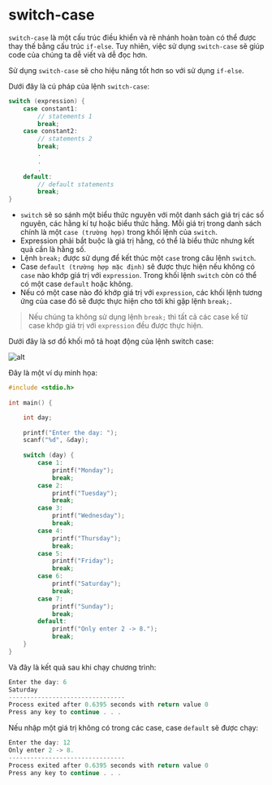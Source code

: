 # switch-case

`switch-case` là một cấu trúc điều khiển và rẽ nhánh hoàn toàn có thể được thay thế bằng cấu trúc `if-else`. Tuy nhiên, việc sử dụng `switch-case` sẽ giúp code của chúng ta dễ viết và dễ đọc hơn.

Sử dụng `switch-case` sẽ cho hiệu năng tốt hơn so với sử dụng `if-else`.

Dưới đây là cú pháp của lệnh `switch-case`:
```c
switch (expression) {
    case constant1:
        // statements 1
        break;
    case constant2:
        // statements 2
        break;
        .
        .
        .
    default:
        // default statements
        break;
}
```

- `switch` sẽ so sánh một biểu thức nguyên với một danh sách giá trị các số nguyên, các hằng kí tự hoặc biểu thức hằng. Mỗi giá trị trong danh sách chính là một `case (trường hợp)` trong khối lệnh của `switch`. 
- Expression phải bắt buộc là giá trị hằng, có thể là biểu thức nhưng kết quả cần là hằng số.
- Lệnh `break;` được sử dụng để kết thúc một `case` trong câu lệnh `switch`.
- Case `default (trường hợp mặc định)` sẽ được thực hiện nếu không có `case` nào khớp giá trị với `expression`. Trong khối lệnh `switch` còn có thể có một case `default` hoặc không.
- Nếu có một case nào đó khớp giá trị với `expression`, các khối lệnh tương ứng của case đó sẽ được thực hiện cho tới khi gặp lệnh `break;`. 

> Nếu chúng ta không sử dụng lệnh `break;` thì tất cả các case kể từ case khớp giá trị với `expression` đều được thực hiện.

Dưới đây là sơ đồ khối mô tả hoạt động của lệnh switch case:

![alt](https://github.com/AnestLearning/Course-C-Fundamentals/blob/master/Images/lenh-switch-case-trong-c.jpg)

Đây là một ví dụ minh họa:

```c
#include <stdio.h>
 
int main() {

    int day;
    
    printf("Enter the day: ");
    scanf("%d", &day);
 
    switch (day) {
        case 1:
            printf("Monday");
            break;
        case 2:
            printf("Tuesday");
            break;
        case 3:
            printf("Wednesday");
            break;
        case 4:
            printf("Thursday");
            break;
        case 5:
            printf("Friday");
            break;
        case 6:
            printf("Saturday");
            break;
        case 7:
            printf("Sunday");
            break;
        default:
    	    printf("Only enter 2 -> 8.");
    	    break;
    }
}
```

Và đây là kết quả sau khi chạy chương trình:
```c
Enter the day: 6
Saturday
--------------------------------
Process exited after 0.6395 seconds with return value 0
Press any key to continue . . .
```

Nếu nhập một giá trị không có trong các case, case `default` sẽ được chạy:
```c
Enter the day: 12
Only enter 2 -> 8.
--------------------------------
Process exited after 0.6395 seconds with return value 0
Press any key to continue . . .
```

